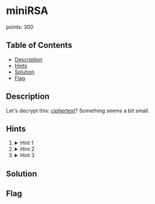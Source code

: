 # miniRSA
points: 300

## Table of Contents
  * [Description](#description)
  * [Hints](#hints)
  * [Solution](#solution)
  * [Flag](#flag)

## Description
Let's decrypt this: [ciphertext](files/ciphertext)? Something seems a bit small.

## Hints
1. <details> 
    <summary>Hint 1</summary> 

    RSA [tutorial](https://en.wikipedia.org/wiki/RSA_(cryptosystem)) 
   
   </details>

2. <details>
    <summary>Hint 2</summary>
    
    How could having too small an e affect the security of this 2048 bit key?
    
    </details>

3. <details>
    <summary>Hint 3</summary>
    
    Make sure you don't lose precision, the numbers are pretty big (besides the e value)
    
    </details>

## Solution

## Flag